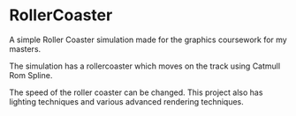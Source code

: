 # RollerCoaster

A simple Roller Coaster simulation made for the graphics coursework for my masters.

The simulation has a rollercoaster which moves on the track using Catmull Rom Spline.

The speed of the roller coaster can be changed. This project also has lighting techniques and various advanced rendering techniques.
